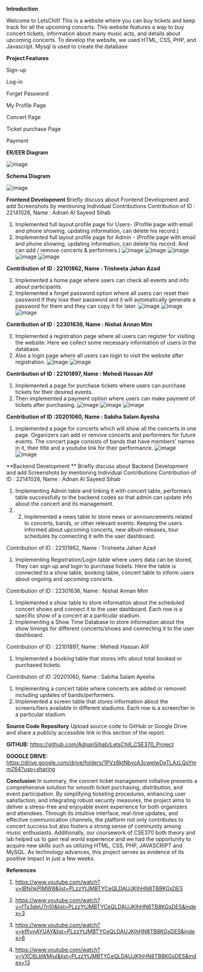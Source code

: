**Introduction**

Welcome to LetsChill! This is a website where you can buy tickets and keep track for all the upcoming concerts.
This website features a way to buy concert tickets, information about many music acts, and details about upcoming concerts. To develop the website, we used HTML, CSS, PHP, and Javascript. Mysql is used to create the database


**Project Features**

Sign-up

Log-in

Forget Password

My Profile Page

Concert Page

Ticket purchase Page

Payment


**ER/EER Diagram**

![image](https://github.com/AdnanSihab/LetsChill_CSE370_Project/assets/101943503/0d667fcc-8356-41ee-9ba4-6e418c0abbb8)


**Schema Diagram**

![image](https://github.com/AdnanSihab/LetsChill_CSE370_Project/assets/101943503/d3b96b55-dac0-47c3-9e19-82dc9bcecc3e)


**Frontend Development**
Briefly discuss about Frontend Development and add Screenshots  by mentioning Individual Contributions
Contribution of ID : 22141026, Name : Adnan Al Sayeed Sihab
1.	Implemented full layout profile page for Users- (Profile page with email and phone showing, updating information, can delete his record.) 
2.	Implemented full layout profile page for Admin - (Profile page with email and phone showing, updating information, can delete his record. And can 
add / remove concerts & performers.)
![image](https://github.com/AdnanSihab/LetsChill_CSE370_Project/assets/101943503/c5da1402-3123-4b66-be55-e67fc471b5a9)
![image](https://github.com/AdnanSihab/LetsChill_CSE370_Project/assets/101943503/ee4f9ac2-53c7-4622-8c4b-dd36f558b5a8)
![image](https://github.com/AdnanSihab/LetsChill_CSE370_Project/assets/101943503/080f5d97-3994-46c6-afcf-2f90975c5034)
![image](https://github.com/AdnanSihab/LetsChill_CSE370_Project/assets/101943503/f07a263a-0e17-4a84-8838-ab48ddc95842)
![image](https://github.com/AdnanSihab/LetsChill_CSE370_Project/assets/101943503/8d71517b-0cad-4964-8aff-4ece21ede82f)


**Contribution of ID : 22101862, Name : Trisheeta Jahan Azad**
1.	Implemented a home page where users can check all events and info about participants.
2.	Implemented a forget password option where all users can reset their password if they lose their password and it will automatically generate a password for them and they can copy it for later.
![image](https://github.com/AdnanSihab/LetsChill_CSE370_Project/assets/101943503/83ceddc3-4c88-4e56-ba81-14a820116103)
![image](https://github.com/AdnanSihab/LetsChill_CSE370_Project/assets/101943503/13ccaf4b-3410-465b-9967-4d6abc747622)
![image](https://github.com/AdnanSihab/LetsChill_CSE370_Project/assets/101943503/17379b6c-6d0d-4efc-8f53-50d6aa73b8df)



**Contribution of ID : 22301636, Name : Nishat Annan Mim**
1.	Implemented a registration page where all users can register for visiting the website. Here we collect some necessary information of users in the database.
2.	Also a login page where all users can login to visit the website after registration.
![image](https://github.com/AdnanSihab/LetsChill_CSE370_Project/assets/101943503/97f0a0a3-92a0-40a1-bc91-a28df2f618a5)
![image](https://github.com/AdnanSihab/LetsChill_CSE370_Project/assets/101943503/52ccbc38-1d0b-4aa6-95e1-d3cfca7043f2)


**Contribution of ID : 22101897, Name : Mehedi Hassan Alif**
1.	Implemented a page for purchase tickets where users can purchase tickets for their desired events.
2.	Then implemented a payment option where users can make payment of tickets after purchasing. 
![image](https://github.com/AdnanSihab/LetsChill_CSE370_Project/assets/101943503/9c5492fd-2750-4aa2-a149-b90b5e406356)
![image](https://github.com/AdnanSihab/LetsChill_CSE370_Project/assets/101943503/ada7e8ac-cc80-47d2-8d21-8f1e32cf045f)
![image](https://github.com/AdnanSihab/LetsChill_CSE370_Project/assets/101943503/f5ffb1ce-13e4-492c-bf5b-f45dfbffab05)


**Contribution of ID :20201060, Name : Sabiha Salam Ayesha**
1.	Implemented a page for concerts which will show all the concerts in one page. Organizers can add or remove concerts and performers for future events. The concert page consists of bands that have members' names in it, their title and a youtube link for their performance.
![image](https://github.com/AdnanSihab/LetsChill_CSE370_Project/assets/101943503/2898ebd1-c72b-4800-8b9f-e339f7f54de3)
![image](https://github.com/AdnanSihab/LetsChill_CSE370_Project/assets/101943503/dda471f8-b826-4090-8162-3b2017af5070)


**Backend Development **
Briefly discuss about Backend Development and add Screenshots  by mentioning Individual Contributions
Contribution of ID : 22141026, Name : Adnan Al Sayeed Sihab
1.	Implementing Admin table and linking it with concert table, performers table successfully to the backend codes so that admin can update info about the concert and its management.
2. 2.	Implemented a news table to store news or announcements related to concerts, bands, or other relevant events. Keeping the users informed about upcoming concerts, new album releases, tour schedules by connecting it with the user dashboard.


Contribution of ID : 22101862, Name : Trisheeta Jahan Azad
1.	Implementing Registration/Login table where users data can be stored, They can sign up and login to purchase tickets. Here the table is connected to a show table, booking table, concert table to inform users about ongoing and upcoming concerts.


Contribution of ID : 22301636, Name : Nishat Annan Mim
1.	Implemented a show table to store information about the scheduled concert shows and connect it to the user dashboard. Each row is a specific show of a concert at a particular stadium.
2.	Implementing a Show Time Database to store information about the show timings for different concerts/shows and connecting it to the user dashboard. 

Contribution of ID : 22101897, Name : Mehedi Hassan Alif
1.	Implemented a booking table that stores info about total booked or purchased tickets.

Contribution of ID :20201060, Name : Sabiha Salam Ayesha
1.	Implementing a concert table where concerts are added or removed including updates of bands/performers.
2.	Implemented a screen table that stores information about the screens/tiers available in different stadiums. Each row is a screen/tier in a particular stadium.


**Source Code Repository**
Upload source code to GitHub or Google Drive and share a publicly accessible link in this section of the report.
 
**GITHUB:** https://github.com/AdnanSihab/LetsChill_CSE370_Project

**GOOGLE DRIVE:** https://drive.google.com/drive/folders/1PVz8ktNbycA3cwelwDeTLAzLQsYmmZ64?usp=sharing







**Conclusion**
In summary, the concert ticket management initiative presents a comprehensive solution for smooth ticket purchasing, distribution, and event participation. By simplifying ticketing procedures, enhancing user satisfaction, and integrating robust security measures, the project aims to deliver a stress-free and enjoyable event experience for both organizers and attendees. Through its intuitive interface, real-time updates, and effective communication channels, the platform not only contributes to concert success but also fosters a strong sense of community among music enthusiasts. Additionally, our coursework of CSE370 both theory and lab helped us to gain real world experience and we had the opportunity to acquire new skills such as utilizing HTML, CSS, PHP, JAVASCRIPT and MySQL. As technology advances, this project serves as evidence of its positive impact in just a few weeks.




**References**
1.	https://www.youtube.com/watch?v=lBfshkPlMW8&list=PLzzYtJMBTYCeQLDAUJKIhHN8TB8KGsDES

2.	https://www.youtube.com/watch?v=fTs3deU7n10&list=PLzzYtJMBTYCeQLDAUJKIhHN8TB8KGsDES&index=3

3.	https://www.youtube.com/watch?v=kffivnAYUAY&list=PLzzYtJMBTYCeQLDAUJKIhHN8TB8KGsDES&index=6

4.	https://www.youtube.com/watch?v=VXC6LbWMjuI&list=PLzzYtJMBTYCeQLDAUJKIhHN8TB8KGsDES&index=13



